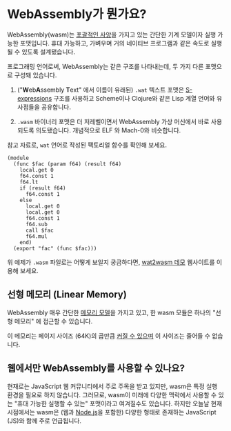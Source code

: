 # WebAssembly가 뭔가요?

WebAssembly(wasm)는 [포괄적인 사양][extensive specification]을 가지고 있는 간단한 기계 모델이자 실행 가능한 포맷입니다. 휴대 가능하고, 가벼우며 거의 네이티브 프로그램과 같은 속도로 실행될 수 있도록 설계됐습니다.

프로그래밍 언어로써, WebAssembly는 같은 구조를 나타내는데, 두 가지 다른 포맷으로 구성돼 있습니다.

1. ("**W**eb**A**ssembly **T**ext" 에서 이름이 유래된) `.wat` 텍스트 포맷은 [S-expressions] 구조를 사용하고 Scheme이나 Clojure와 같은 Lisp 계열 언어와 유사점들을 공유합니다.

2. `.wasm` 바이너리 포맷은 더 저레벨이면서 WebAssembly 가상 머신에서 바로 사용되도록 의도됐습니다. 개념적으로 ELF 와 Mach-0와 비슷합니다.

참고 자료로, `wat` 언어로 작성된 팩토리얼 함수를 확인해 보세요.

```
(module
  (func $fac (param f64) (result f64)
    local.get 0
    f64.const 1
    f64.lt
    if (result f64)
      f64.const 1
    else
      local.get 0
      local.get 0
      f64.const 1
      f64.sub
      call $fac
      f64.mul
    end)
  (export "fac" (func $fac)))
```

위 예제가 `.wasm` 파일로는 어떻게 보일지 궁금하다면, [wat2wasm 데모][wat2wasm demo] 웹사이트를 이용해 보세요.

## 선형 메모리 (Linear Memory)
WebAssembly 매우 간단한 [메모리 모델][memory model]을 가지고 있고, 한 wasm 모듈은 하나의 "선형 메모리" 에 접근할 수 있습니다.

이 메모리는 페이지 사이즈 (64K)의 곱만큼 [커질 수 있으며][memory can be grown] 이 사이즈는 줄어들 수 없습니다.

## 웹에서만 WebAssembly를 사용할 수 있나요?

현재로는 JavaScript 웹 커뮤니티에서 주로 주목을 받고 있지만, wasm은 특정 실행 환경을 필요로 하지 않습니다. 그러므로, wasm이 미래에 다양한 맥락에서 사용할 수 있는 "휴대 가능한 실행할 수 있는" 포맷이라고 여겨질수도 있습니다. 하지만 오늘날 현재 시점에서는 wasm은 (웹과 [Node.js]을 포함한) 다양한 형태로 존재하는 JavaScript (JS)와 함께 주로 언급됩니다.

[memory model]: https://webassembly.github.io/spec/core/syntax/modules.html#syntax-mem
[memory can be grown]: https://webassembly.github.io/spec/core/syntax/instructions.html#syntax-instr-memory
[extensive specification]: https://webassembly.github.io/spec/
[value types]: https://webassembly.github.io/spec/core/syntax/types.html#value-types
[Node.js]: https://nodejs.org
[S-expressions]: https://en.wikipedia.org/wiki/S-expression
[wat2wasm demo]: https://webassembly.github.io/wabt/demo/wat2wasm/
